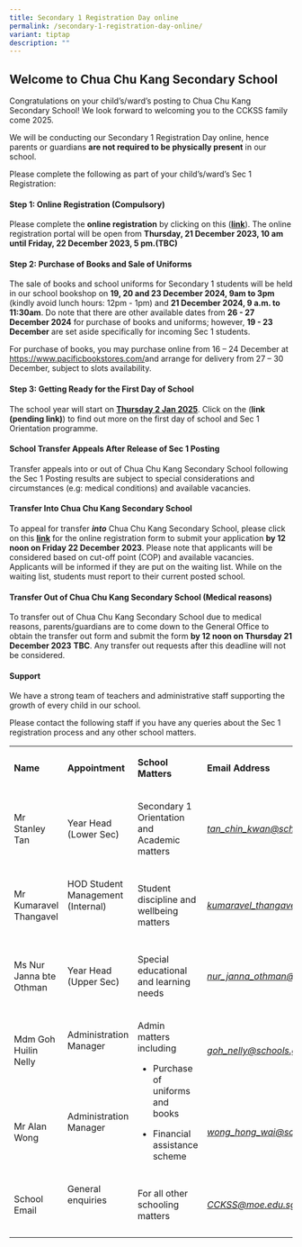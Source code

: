 ```yaml
---
title: Secondary 1 Registration Day online
permalink: /secondary-1-registration-day-online/
variant: tiptap
description: ""
---
```

<h2><strong>Welcome to Chua Chu Kang Secondary School</strong></h2>
<p>Congratulations on your child’s/ward’s posting to Chua Chu Kang Secondary
School! We look forward to welcoming you to the CCKSS family come 2025.</p>
<p></p>
<p>We will be conducting our Secondary 1 Registration Day online, hence parents
or guardians <strong>are not required&nbsp;to be physically present</strong>&nbsp;in
our school.&nbsp;</p>
<p></p>
<p>Please complete the following as part of your child’s/ward’s Sec 1 Registration:</p>
<p></p>
<h4><strong>Step 1: Online Registration&nbsp;(Compulsory)</strong></h4>
<p>Please complete the&nbsp;<strong>online registration</strong>&nbsp;by
clicking on this (<strong><a href="https://go.gov.sg/sec1registration2024" rel="noopener noreferrer nofollow" target="_blank">link</a></strong>).
The online registration portal will be open from&nbsp;<strong>Thursday, 21 December 2023, 10 am until Friday, 22 December 2023, 5 pm.(TBC)</strong>
</p>
<p></p>
<h4><strong>Step 2: Purchase of Books and Sale of Uniforms</strong></h4>
<p>The sale of books and school uniforms for Secondary 1 students will be
held in our school bookshop on <strong>19, 20 and 23 December 2024, 9am to 3pm</strong> (kindly
avoid lunch hours: 12pm - 1pm) and <strong>21 December 2024, 9 a.m. to 11:30am</strong>.
Do note that there are other available dates from <strong>26 - 27 December 2024</strong> for
purchase of books and uniforms; however, <strong>19 - 23 December</strong> are
set aside specifically for incoming Sec 1 students.</p>
<p>For purchase of books, you may purchase online from 16 – 24 December at
<a href="https://www.pacificbookstores.com/" rel="noopener noreferrer nofollow" target="_blank">https://www.pacificbookstores.com/</a>and arrange for delivery from 27
– 30 December, subject to slots availability.</p>
<p></p>
<h4><strong>Step 3: Getting Ready for the First Day of School&nbsp;</strong></h4>
<p>The school year will start on&nbsp;<strong><u>Thursday 2 Jan 2025</u></strong>.
Click on the (<strong>link (pending link)</strong>) to find out more on
the first day of school and Sec 1 Orientation programme.&nbsp;</p>
<p></p>
<h4><strong>School Transfer Appeals After Release of Sec 1 Posting</strong></h4>
<p>Transfer appeals into or out of Chua Chu Kang Secondary School following
the Sec 1 Posting results are subject to special considerations and circumstances
(e.g: medical conditions) and available vacancies.</p>
<h4><strong>Transfer Into Chua Chu Kang Secondary School</strong></h4>
<p>To appeal for transfer <strong><em>into</em></strong> Chua Chu Kang Secondary
School, please click on this <strong><a href="https://go.gov.sg/sec1transfercckss" rel="noopener noreferrer nofollow" target="_blank">link</a></strong> for
the online registration form to submit your application <strong>by 12 noon on Friday 22 December 2023</strong>.
Please note that applicants will be considered based on cut-off point (COP)
and available vacancies. Applicants will be informed if they are put on
the waiting list. While on the waiting list, students must report to their
current posted school.</p>
<h4><strong>Transfer Out of Chua Chu Kang Secondary School (Medical reasons)</strong></h4>
<p>To transfer out of Chua Chu Kang Secondary School due to medical reasons,
parents/guardians are to come down to the General Office to obtain the
transfer out form and submit the form <strong>by 12 noon on Thursday 21 December 2023</strong>  <strong>TBC</strong>.
Any transfer out requests after this deadline will not be considered.</p>
<h4><strong>Support&nbsp;</strong></h4>
<p>We have a strong team of teachers and administrative staff supporting
the growth of every child in our school.</p>
<p>Please contact the following staff if you have any queries about the Sec
1 registration process and any other school matters.</p>
<p></p>
<table style="minWidth: 100px">
<colgroup>
<col>
<col>
<col>
<col>
</colgroup>
<tbody>
<tr>
<td rowspan="1" colspan="1">
<p><strong>Name</strong>
</p>
</td>
<td rowspan="1" colspan="1">
<p><strong>Appointment</strong>
</p>
</td>
<td rowspan="1" colspan="1">
<p><strong>School Matters</strong>
</p>
</td>
<td rowspan="1" colspan="1">
<p><strong>Email Address</strong>
</p>
</td>
</tr>
<tr>
<td rowspan="1" colspan="1">
<p>Mr Stanley Tan&nbsp;</p>
</td>
<td rowspan="1" colspan="1">
<p>Year Head (Lower Sec)</p>
</td>
<td rowspan="1" colspan="1">
<p>Secondary 1 Orientation and Academic matters</p>
</td>
<td rowspan="1" colspan="1">
<p><em><a href="mailto: tan_chin_kwan@schools.gov.sg" rel="noopener noreferrer nofollow" target="_blank">tan_chin_kwan@schools.gov.sg</a></em>
</p>
</td>
</tr>
<tr>
<td rowspan="1" colspan="1">
<p>Mr Kumaravel Thangavel</p>
</td>
<td rowspan="1" colspan="1">
<p>HOD Student Management (Internal)</p>
<p>&nbsp;</p>
</td>
<td rowspan="1" colspan="1">
<p>Student discipline and wellbeing matters</p>
</td>
<td rowspan="1" colspan="1">
<p><em><a href="mailto: kumaravel_thangavel@schools.gov.sg" rel="noopener noreferrer nofollow" target="_blank">kumaravel_thangavel@schools.gov.sg</a></em>
</p>
</td>
</tr>
<tr>
<td rowspan="1" colspan="1">
<p>Ms Nur Janna bte Othman</p>
</td>
<td rowspan="1" colspan="1">
<p>Year Head (Upper Sec)</p>
</td>
<td rowspan="1" colspan="1">
<p>Special educational and learning needs</p>
</td>
<td rowspan="1" colspan="1">
<p><em><a href="mailto: nur_janna_othman@schools.gov.sg" rel="noopener noreferrer nofollow" target="_blank">nur_janna_othman@schools.gov.sg</a></em>
</p>
</td>
</tr>
<tr>
<td rowspan="1" colspan="1">
<p>Mdm Goh Huilin Nelly&nbsp;</p>
</td>
<td rowspan="1" colspan="1">
<p>Administration Manager&nbsp;</p>
<p>&nbsp;</p>
</td>
<td rowspan="2" colspan="1">
<p>Admin matters including</p>
<ul data-tight="true" class="tight">
<li>
<p>Purchase of uniforms and books&nbsp;</p>
</li>
<li>
<p>Financial assistance scheme</p>
</li>
</ul>
</td>
<td rowspan="1" colspan="1">
<p><em><a href="mailto: goh_nelly@schools.gov.sg" rel="noopener noreferrer nofollow" target="_blank">goh_nelly@schools.gov.sg</a></em>
</p>
</td>
</tr>
<tr>
<td rowspan="1" colspan="1">
<p>Mr Alan Wong</p>
</td>
<td rowspan="1" colspan="1">
<p>Administration Manager&nbsp;</p>
<p>&nbsp;</p>
</td>
<td rowspan="1" colspan="1">
<p><em><a href="mailto: wong_hong_wai@schools.gov.sg" rel="noopener noreferrer nofollow" target="_blank">wong_hong_wai@schools.gov.sg</a></em>
</p>
</td>
</tr>
<tr>
<td rowspan="1" colspan="1">
<p>School Email</p>
</td>
<td rowspan="1" colspan="1">
<p>General enquiries</p>
<p>&nbsp;</p>
</td>
<td rowspan="1" colspan="1">
<p>For all other schooling matters</p>
</td>
<td rowspan="1" colspan="1">
<p><em><a href="mailto: CCKSS@moe.edu.sg" rel="noopener noreferrer nofollow" target="_blank">CCKSS@moe.edu.sg</a></em>
</p>
</td>
</tr>
</tbody>
</table>
<p>&nbsp;</p>
